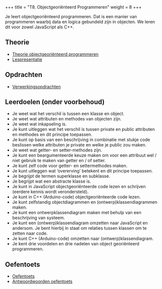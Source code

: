 +++
title = "T8. Objectgeoriënteerd Programmeren"
weight = 8
+++

Je leert objectgeoriënteerd programmeren. Dat is een manier van programmeren waarbij data en logica gebundeld zijn in objecten. We leren dit voor zowel JavaScript als C++.
<!--more-->

## Theorie
- [Theorie objectgeoriënteerd programmeren](../objectoriented_theorie)
- [Lespresentatie](../objectoriented_lespresentatie.pdf)

## Opdrachten
- [Verwerkingsopdrachten](../objectoriented_verwerkingsopdrachten)


## Leerdoelen (onder voorbehoud)
- Je weet wat het verschil is tussen een klasse en object.
- Je weet wat attributen en methodes van objecten zijn.
- Je weet wat inkapseling is.
- Je kunt uitleggen wat het verschil is tussen private en public attributen en methodes en dit principe toepassen.
- Je kunt op basis van een beschrijving in combinatie met stukje code beslissen welke attributen je private en welke je public zou maken.
- Je weet wat getter- en setter-methodes zijn.
- Je kunt een beargumenteerde keuze maken om voor een attribuut wel / niet gebruik te maken van getter en / of setter.
- Je kunt zelf code voor getter- en settermethodes maken.
- Je kunt uitleggen wat ‘overerving’ betekent en dit principe toepassen.
- Je begrijpt de termen superklasse en subklasse.
- Je begrijpt wat een abstracte klasse is.
- Je kunt in JavaScript objectgeoriënteerde code lezen en schrijven (eerdere kennis wordt verondersteld).
- Je kunt in C++ (Arduino-code) objectgeoriënteerde code lezen.
- Je kunt zelfstandig objectdiagrammen en (ontwerp)klassendiagrammen maken.
- Je kunt een ontwerpklassendiagram maken met behulp van een beschrijving van systeem.
- Je kunt een (ontwerp)klassendiagram omzetten naar JavaScript en andersom. Je bent hierbij in staat om relaties tussen klassen om te zetten naar code.
- Je kunt C++ (Arduino-code) omzetten naar (ontwerp)klassendiagram.
- Je kent drie voordelen en drie nadelen van object georiënteerd programmeren.

## Oefentoets
- [Oefentoets](../theorie/objectoriented_oefenopgaven.pdf)
- [Antwoordwoorden oefentoets](../theorie/objectoriented_oefenopgaven_antwoorden.pdf)
